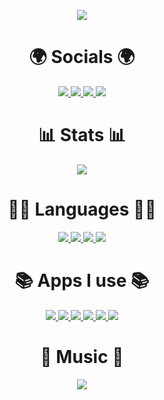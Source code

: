 
<p align="center" >
  <a href="https://github.com/piyushsuthar/github-readme-quotes"> 
    <img  src="https://quotes-github-readme.vercel.app/api?type=horizontal&theme=radical"/>
  </a>
</p>

<h1 align="center"> 🌍 Socials 🌍 </h1>
<p align="center" >  
  <a href="https://twitter.com/kmg_kaan">
    <img  src="https://img.shields.io/badge/Twitter-1DA1F2?style=for-the-badge&logo=twitter&logoColor=white"/>
  </a>
  <a href="https://www.linkedin.com/in/kaan-mehmet-g%C3%BCrsoy-05312b201/">
    <img  src="https://img.shields.io/badge/LinkedIn-0077B5?style=for-the-badge&logo=linkedin&logoColor=white"/>
  </a>
  <a href="https://open.spotify.com/user/jtgsu65xduo8jm39iimfnd4tv?si=1e750d9ab1da433c">
    <img  src="https://img.shields.io/badge/Spotify-1ED760?&style=for-the-badge&logo=spotify&logoColor=white"/>
  </a>
  <a href="https://steamcommunity.com/id/whoiskmg/">
    <img  src="https://img.shields.io/badge/Steam-000000?style=for-the-badge&logo=steam&logoColor=white"/>
  </a>
</p>
<h1 align="center">	📊 Stats	📊 </h1>
<p align="center" >  
  <a href="https://github.com/anuraghazra/github-readme-stats"> 
    <img  src="https://github-readme-stats.vercel.app/api?username=kaaangursoy&show_icons=true&theme=radical&include_all_commits=true"/>
  </a>
</p>
<h1 align="center"> 👩‍💻 Languages 👩‍💻 </h1>
<p align="center">
  <a href="https://www.python.org/"> 
    <img  src="https://img.shields.io/badge/Python-FFD43B?style=for-the-badge&logo=python&logoColor=blue"/>
  </a>
  <a href="https://www.javascript.com/"> 
    <img  src="https://img.shields.io/badge/JavaScript-323330?style=for-the-badge&logo=javascript&logoColor=F7DF1E"/>
  </a>
  <a href="https://www.typescriptlang.org/"> 
    <img  src="https://img.shields.io/badge/TypeScript-007ACC?style=for-the-badge&logo=typescript&logoColor=white"/>
  </a>
  <a href="https://soliditylang.org/"> 
    <img  src="https://img.shields.io/badge/Solidity-e6e6e6?style=for-the-badge&logo=solidity&logoColor=black"/>
  </a>
</p>
<h1 align="center"> 📚 Apps I use 📚 </h1>
<p align="center">
  <a href="https://code.visualstudio.com/"> 
    <img  src="https://img.shields.io/badge/Visual_Studio_Code-0078D4?style=for-the-badge&logo=visual%20studio%20code&logoColor=white"/>
  </a>
  <a href="https://www.jetbrains.com/pycharm/"> 
    <img  src="https://img.shields.io/badge/PyCharm-000000.svg?&style=for-the-badge&logo=PyCharm&logoColor=white"/>
  </a>
  <a href="https://git-scm.com/downloads"> 
    <img  src="https://img.shields.io/badge/GIT-E44C30?style=for-the-badge&logo=git&logoColor=white"/>
  </a>
  <a href="https://discord.com/"> 
    <img  src="https://img.shields.io/badge/Discord-5865F2?style=for-the-badge&logo=discord&logoColor=white"/>
  </a>
  <a href="https://www.binance.com/en"> 
    <img  src="https://img.shields.io/badge/Binance-FCD535?style=for-the-badge&logo=binance&logoColor=white"/>
  </a>
  <a href="https://brave.com/"> 
    <img  src="https://img.shields.io/badge/Brave-FF1B2D?style=for-the-badge&logo=Brave&logoColor=white"/>
  </a>
</p>
<h1 align="center"> 🎵 Music 🎵 </h1>
<p align="center" >  
  <a href="https://github.com/JeffreyCA/spotify-recently-played-readme"> 
    <img  src="https://spotify-recently-played-readme.vercel.app/api?user=jtgsu65xduo8jm39iimfnd4tv&count=1"/>
  </a>
</p>
